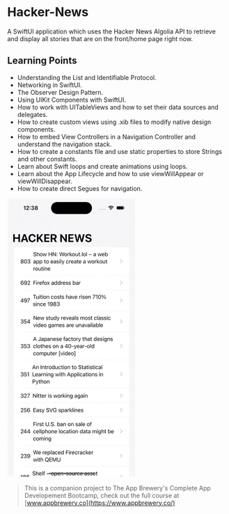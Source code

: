 # Hacker-News
A SwiftUI application which uses the Hacker News Algolia API to retrieve and display all stories that are on the front/home page right now.

## Learning Points
* Understanding the List and Identifiable Protocol.
* Networking in SwiftUI.
* The Observer Design Pattern.
* Using UIKit Components with SwiftUI.
* How to work with UITableViews and how to set their data sources and delegates.
* How to create custom views using .xib files to modify native design components.
* How to embed View Controllers in a Navigation Controller and understand the navigation stack.
* How to create a constants file and use static properties to store Strings and other constants.
* Learn about Swift loops and create animations using loops.
* Learn about the App Lifecycle and how to use viewWillAppear or viewWillDisappear.
* How to create direct Segues for navigation.
  
![](https://github.com/avneetsekhoncs/Hacker-News/blob/main/Hacker%20News%20Demo.gif)

>This is a companion project to The App Brewery's Complete App Developement Bootcamp, check out the full course at [www.appbrewery.co](https://www.appbrewery.co/)
